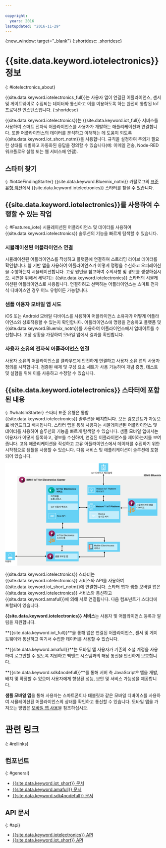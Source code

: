 ```yaml
---

copyright:
  years: 2016
lastupdated: "2016-11-29"
---
```


{:new_window: target="\_blank"}
{:shortdesc: .shortdesc}

# {{site.data.keyword.iotelectronics}} 정보
{: #iotelectronics_about}

{{site.data.keyword.iotelectronics_full}}는 사용자 앱이 연결된 어플라이언스, 센서 및 게이트웨이로 수집되는 데이터와 통신하고 이를 이용하도록 하는 완전히 통합된 IoT 프로덕션 인스턴스입니다.
{:shortdesc}

{{site.data.keyword.iotelectronics}}는 {{site.data.keyword.iot_full}} 서비스를 사용하여 스마트 전자식 어플라이언스를 사용자가 개발하는 애플리케이션과 연결합니다. 또한 어플라이언스의 데이터를 분석하고 이해하는 데 도움이 되도록 {{site.data.keyword.iot_short_notm}}을 사용합니다. 규칙을 설정하여 주의가 필요한 상태를 식별하고 자동화된 응답을 정의할 수 있습니다(예: 이메일 전송, Node-RED 워크플로우 실행 또는 웹 서비스에 연결).   

## 스타터 찾기
{: #iot4eFindingStarter}
{{site.data.keyword.Bluemix_notm}} 카탈로그의 [표준 유형 섹션](https://console.{DomainName}/catalog/starters/iot-for-electronics-starter/)에서 {{site.data.keyword.iotelectronics}} 스타터를 찾을 수 있습니다.   

## {{site.data.keyword.iotelectronics}}를 사용하여 수행할 수 있는 작업
{: #Features_iote}
시뮬레이션된 어플라이언스 및 데이터를 사용하여 {{site.data.keyword.iotelectronics}} 솔루션의 기능을 빠르게 탐색할 수 있습니다. 

### 시뮬레이션된 어플라이언스 연결
시뮬레이션된 어플라이언스를 작성하고 플랫폼에 연결하여 스트리밍 라이브 데이터를 확인합니다. 웹 기반 앱을 사용하여 어플라이언스가 어떻게 명령을 수신하고 오퍼레이션을 수행하는지 시뮬레이션합니다. 고장 원인을 참고하여 주의사항 및 경보를 생성하십시오. 시연을 위해서 세탁기는 {{site.data.keyword.iotelectronics}} 스타터의 시뮬레이션된 어플라이언스로 사용됩니다. 연결하려고 선택하는 어플라이언스는 스마트 전자식 디바이스인 경우 어느 유형이든 가능합니다.   

### 샘플 이용자 모바일 앱 시도
iOS 또는 Android 모바일 디바이스를 사용하여 어플라이언스 소유자가 어떻게 어플라이언스와 상호작용할 수 있는지 확인합니다. 어플라이언스에 명령을 전송하고 플랫폼 및 {{site.data.keyword.Bluemix_notm}}를 사용하여 어플라이언스에서 업데이트를 수신합니다. 고장 상황을 가정하여 모바일 앱에서 결과를 확인합니다. 

### 사용자 소유의 전자식 어플라이언스 연결
사용자 소유의 어플라이언스를 클라우드에 안전하게 연결하고 사용자 소유 앱의 사용자 정의를 시작합니다. 검증된 예제 및 구성 요소 세트가 사용 가능하며 개념 증명, 테스트 및 실험을 위해 이를 사용하고 수정할 수 있습니다. 

## {{site.data.keyword.iotelectronics}} 스타터에 포함된 내용
{: #whatsInStarter}
스타터 표준 유형은 통합 {{site.data.keyword.iotelectronics}} 솔루션을 배치합니다. 모든 컴포넌트가 자동으로 바인드되고 배치됩니다. 스타터 앱을 통해 사용자는 시뮬레이션된 어플라이언스 및 데이터를 사용하여 솔루션의 기능을 빠르게 탐색할 수 있습니다. 샘플 모바일 앱에서는 이용자가 어떻게 등록하고, 경보를 수신하며, 연결된 어플라이언스를 제어하는지를 보여줍니다. 고유 애플리케이션을 작성하고 고유 어플라이언스에서 데이터를 수집하기 위한 시작점으로 샘플을 사용할 수 있습니다. 다음 서비스 및 애플리케이션이 솔루션에 포함되어 있습니다. 

![{{site.data.keyword.iotelectronics}} 아키텍처. 이 다이어그램에 대해서는 주제의 본문에 설명되어 있습니다. ](images/IoT4E_architecture.svg "{{site.data.keyword.iotelectronics}} 아키텍처")

{{site.data.keyword.iotelectronics}} 스타터는 {{site.data.keyword.iotelectronics}} 서비스와 API를 사용하여 {{site.data.keyword.iot_short_notm}}에 연결합니다. 스타터 앱과 샘플 모바일 앱은 {{site.data.keyword.iotelectronics}} 서비스와 통신하고 {{site.data.keyword.amafull}}에 의해 서로 연결됩니다. 다음 컴포넌트가 스타터에 포함되어 있습니다. 

**{{site.data.keyword.iotelectronics}} 서비스**는 사용자 및 어플라이언스 등록과 알림을 지원합니다. 

**{{site.data.keyword.iot_full}}**을 통해 앱은 연결된 어플라이언스, 센서 및 게이트웨이와 통신하고 여기서 수집한 데이터를 사용할 수 있습니다. 

<!-- **{{site.data.keyword.iotrtinsights_full}}** enables you to enrich and monitor data from your appliances, visualize what's happening now, and respond to emerging conditions by using automated actions. -->

**{{site.data.keyword.amafull}}**는 모바일 앱 사용자가 기존의 소셜 계정을 사용하여 로그인할 수 있도록 지원하고 백엔드 시스템과의 해당 통신을 안전하게 보호합니다. 

**{{site.data.keyword.sdk4nodefull}}**를 통해 서버 측 JavaScript&reg; 앱을 개발, 배치 및 확장할 수 있으며 사용자에게 향상된 성능, 보안 및 서비스 가능성을 제공합니다. 

**샘플 모바일 앱**을 통해 사용자는 스마트폰이나 태블릿과 같은 모바일 디바이스를 사용하여 시뮬레이션된 어플라이언스의 상태를 확인하고 통신할 수 있습니다. 모바일 앱을 가져오는 방법은 [모바일 앱 사용](iotelectronics_config_mobile.html)을 참조하십시오. 

# 관련 링크
{: #rellinks}
## 컴포넌트
{: #general}
* [{{site.data.keyword.iot_short}} 문서](https://console.ng.bluemix.net/docs/services/IoT/index.html#gettingstartedtemplate)
* [{{site.data.keyword.amafull}} 문서](https://console.ng.bluemix.net/docs/services/mobileaccess/index.html)
* [{{site.data.keyword.sdk4nodefull}} 문서](https://console.ng.bluemix.net/docs/runtimes/nodejs/index.html#nodejs_runtime)


## API 문서
{: #api}
*  [{{site.data.keyword.iotelectronics}} API](http://ibmiotforelectronics.mybluemix.net/public/iot4eregistrationapi.html)  
*  [{{site.data.keyword.iot_short}} API](https://developer.ibm.com/iotfoundation/recipes/api-documentation/)
